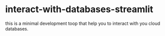 # interact-with-databases-streamlit
this is a minimal development toop that help you to interact with you cloud databases.
